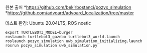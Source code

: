 원본 출처
*https://github.com/bekirbostanci/pozyx_simulation 
*https://github.com/advoard/advoard_localization/tree/master

테스트 환경: Ubuntu 20.04LTS, ROS noetic

```
export TURTLEBOT3_MODEL=burger
roslaunch turtlebot3_gazebo turtlebot3_world.launch
roslaunch pozyx_simulation uwb_simulation_initializing.launch
rosrun pozyx_simulation uwb_simulation.py 
```
